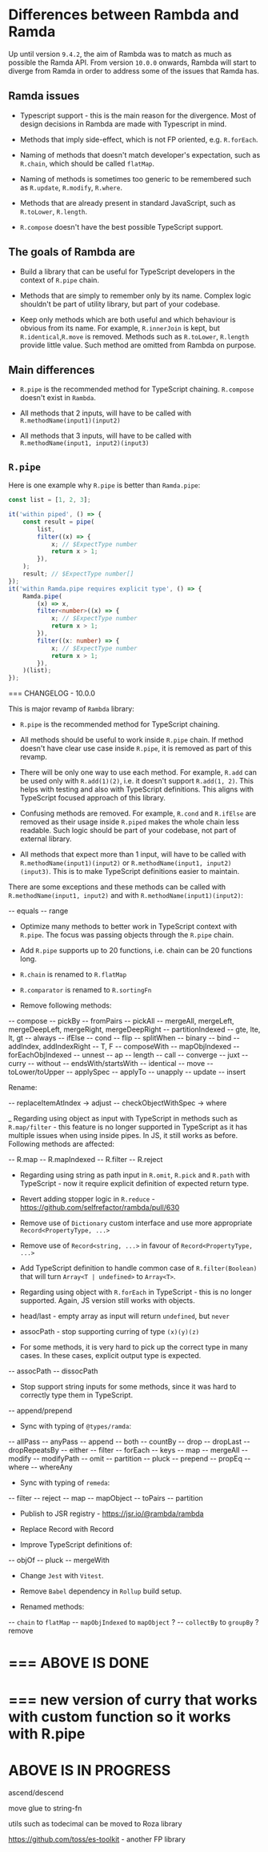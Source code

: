 # Differences between Rambda and Ramda

Up until version `9.4.2`, the aim of Rambda was to match as much as possible the Ramda API.
From version `10.0.0` onwards, Rambda will start to diverge from Ramda in order to address some of the issues that Ramda has.

## Ramda issues

- Typescript support - this is the main reason for the divergence. Most of design decisions in Rambda are made with Typescript in mind.

- Methods that imply side-effect, which is not FP oriented, e.g. `R.forEach`.

- Naming of methods that doesn't match developer's expectation, such as `R.chain`, which should be called `flatMap`.

- Naming of methods is sometimes too generic to be remembered such as `R.update`, `R.modify`, `R.where`.

- Methods that are already present in standard JavaScript, such as `R.toLower`, `R.length`.

- `R.compose` doesn't have the best possible TypeScript support.

## The goals of Rambda are

- Build a library that can be useful for TypeScript developers in the context of `R.pipe` chain.

- Methods that are simply to remember only by its name. Complex logic shouldn't be part of utility library, but part of your codebase.

- Keep only methods which are both useful and which behaviour is obvious from its name. For example, `R.innerJoin` is kept, but `R.identical`,`R.move` is removed. Methods such as `R.toLower`, `R.length` provide little value. Such method are omitted from Rambda on purpose.

## Main differences

- `R.pipe` is the recommended method for TypeScript chaining. `R.compose` doesn't exist in `Rambda`.

- All methods that 2 inputs, will have to be called with `R.methodName(input1)(input2)`
- All methods that 3 inputs, will have to be called with `R.methodName(input1, input2)(input3)`


## `R.pipe`

Here is one example why `R.pipe` is better than `Ramda.pipe`:

```ts
const list = [1, 2, 3];

it('within piped', () => {
	const result = pipe(
		list,
		filter((x) => {
			x; // $ExpectType number
			return x > 1;
		}),
	);
	result; // $ExpectType number[]
});
it('within Ramda.pipe requires explicit type', () => {
	Ramda.pipe(
		(x) => x,
		filter<number>((x) => {
			x; // $ExpectType number
			return x > 1;
		}),
		filter((x: number) => {
			x; // $ExpectType number
			return x > 1;
		}),
	)(list);
});
```
===
CHANGELOG - 10.0.0

This is major revamp of `Rambda` library:

- `R.pipe` is the recommended method for TypeScript chaining.

- All methods should be useful to work inside `R.pipe` chain. If method doesn't have clear use case inside `R.pipe`, it is removed as part of this revamp.

- There will be only one way to use each method. For example, `R.add` can be used only with `R.add(1)(2)`, i.e. it doesn't support `R.add(1, 2)`. This helps with testing and also with TypeScript definitions. This aligns with TypeScript focused approach of this library.

- Confusing methods are removed. For example, `R.cond` and `R.ifElse` are removed as their usage inside `R.piped` makes the whole chain less readable. Such logic should be part of your codebase, not part of external library.

- All methods that expect more than 1 input, will have to be called with `R.methodName(input1)(input2)` or `R.methodName(input1, input2)(input3)`. This is to make TypeScript definitions easier to maintain. 

There are some exceptions and these methods can be called with `R.methodName(input1, input2)` and with `R.methodName(input1)(input2)`:

-- equals
-- range

- Optimize many methods to better work in TypeScript context with `R.pipe`. The focus was passing objects through the `R.pipe` chain.

- Add `R.pipe` supports up to 20 functions, i.e. chain can be 20 functions long.

- `R.chain` is renamed to `R.flatMap`
- `R.comparator` is renamed to `R.sortingFn`

- Remove following methods:

-- compose
-- pickBy
-- fromPairs
-- pickAll
-- mergeAll, mergeLeft, mergeDeepLeft, mergeRight, mergeDeepRight
-- partitionIndexed
-- gte, lte, lt, gt
-- always
-- ifElse
-- cond
-- flip
-- splitWhen
-- binary
-- bind
-- addIndex, addIndexRight
-- T, F
-- composeWith
-- mapObjIndexed
-- forEachObjIndexed
-- unnest
-- ap
-- length
-- call
-- converge
-- juxt
-- curry
-- without
-- endsWith/startsWith
-- identical
-- move
-- toLower/toUpper
-- applySpec
-- applyTo
-- unapply
-- update
-- insert

Rename:

-- replaceItemAtIndex -> adjust
-- checkObjectWithSpec -> where 

_ Regarding using object as input with TypeScript in methods such as `R.map/filter` - this feature is no longer supported in TypeScript as it has multiple issues when using inside pipes. In JS, it still works as before. Following methods are affected:

-- R.map
-- R.mapIndexed
-- R.filter
-- R.reject

- Regarding using string as path input in `R.omit`, `R.pick` and `R.path` with TypeScript - now it require explicit definition of expected return type.

- Revert adding stopper logic in `R.reduce` - https://github.com/selfrefactor/rambda/pull/630

- Remove use of `Dictionary` custom interface and use more appropriate `Record<PropertyType, ...>`

- Remove use of `Record<string, ...>` in favour of `Record<PropertyType, ...>`

- Add TypeScript definition to handle common case of `R.filter(Boolean)` that will turn `Array<T | undefined>` to `Array<T>`.

- Regarding using object with `R.forEach` in TypeScript - this is no longer supported. Again, JS version still works with objects.

- head/last - empty array as input will return `undefined`, but `never`
- assocPath - stop supporting curring of type `(x)(y)(z)`

- For some methods, it is very hard to pick up the correct type in many cases. In these cases, explicit output type is expected.

-- assocPath
-- dissocPath

- Stop support string inputs for some methods, since it was hard to correctly type them in TypeScript.

-- append/prepend

- Sync with typing of `@types/ramda`:

-- allPass
-- anyPass
-- append
-- both
-- countBy
-- drop
-- dropLast
-- dropRepeatsBy
-- either
-- filter
-- forEach
-- keys
-- map
-- mergeAll
-- modify
-- modifyPath
-- omit
-- partition
-- pluck
-- prepend
-- propEq
-- where
-- whereAny

- Sync with typing of `remeda`:

-- filter
-- reject
-- map
-- mapObject
-- toPairs
-- partition

- Publish to JSR registry - https://jsr.io/@rambda/rambda

- Replace Record<string> with Record<PropertyKey>

- Improve TypeScript definitions of:

-- objOf
-- pluck
-- mergeWith

- Change `Jest` with `Vitest`.

- Remove `Babel` dependency in `Rollup` build setup.

- Renamed methods: 

-- `chain` to `flatMap`
-- `mapObjIndexed` to `mapObject` ?
-- `collectBy` to `groupBy` ? remove

===
ABOVE IS DONE
===
===
new version of curry that works with custom function so it works with R.pipe
===
ABOVE IS IN PROGRESS
===
ascend/descend 

move glue to string-fn

utils such as todecimal can be moved to Roza library

https://github.com/toss/es-toolkit - another FP library

